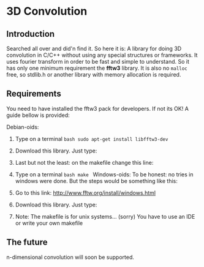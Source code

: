 # 3D Convolution

## Introduction
Searched all over and did'n find it. So here it is:
A library for doing 3D convolution in C/C++ without using any
special structures or frameworks. It uses fourier transform in order to
be fast and simple to understand. So it has only one minimum requirement the **fftw3** library.
It is also no `malloc` free, so stdlib.h or another library with memory allocation is
required.

## Requirements
You need to have installed the fftw3 pack for developers. 
If not its OK! A guide bellow is provided:

Debian-oids:
1. Type on a terminal ```bash sudo apt-get install libfftw3-dev```
2. Download this library. Just type:
3. Last but not the least: on the makefile change this line:
4. Type on a terminal ```bash make ```
Windows-oids:
To be honest: no tries in windows were done. 
But the steps would be something like this:

1. Go to this link: http://www.fftw.org/install/windows.html
2. Download this library. Just type:
3. Note: The makefile is for unix systems... (sorry) 
   You have to use an IDE or write your own makefile

## The future
n-dimensional convolution will soon be supported.
